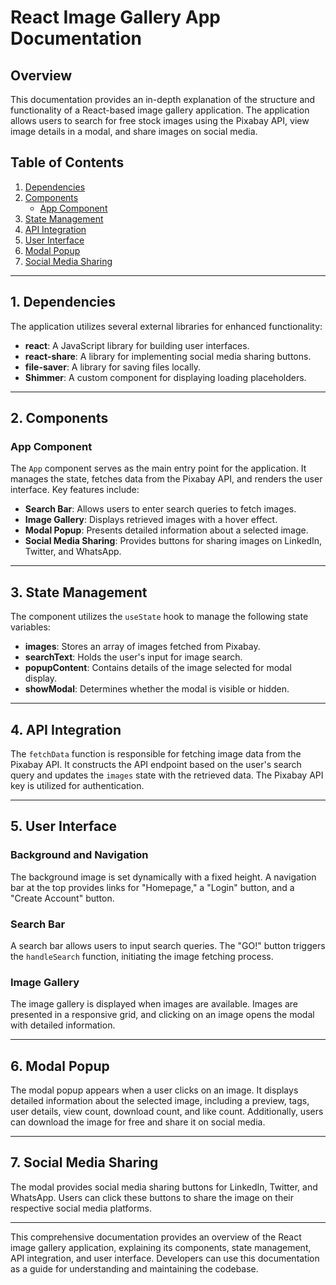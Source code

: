 
# React Image Gallery App Documentation

## Overview

This documentation provides an in-depth explanation of the structure and functionality of a React-based image gallery application. The application allows users to search for free stock images using the Pixabay API, view image details in a modal, and share images on social media.

## Table of Contents

1. [Dependencies](#dependencies)
2. [Components](#components)
   - [App Component](#app-component)
3. [State Management](#state-management)
4. [API Integration](#api-integration)
5. [User Interface](#user-interface)
6. [Modal Popup](#modal-popup)
7. [Social Media Sharing](#social-media-sharing)

---

## 1. Dependencies<a name="dependencies"></a>

The application utilizes several external libraries for enhanced functionality:

- **react**: A JavaScript library for building user interfaces.
- **react-share**: A library for implementing social media sharing buttons.
- **file-saver**: A library for saving files locally.
- **Shimmer**: A custom component for displaying loading placeholders.

---

## 2. Components<a name="components"></a>

### App Component<a name="app-component"></a>

The `App` component serves as the main entry point for the application. It manages the state, fetches data from the Pixabay API, and renders the user interface. Key features include:

- **Search Bar**: Allows users to enter search queries to fetch images.
- **Image Gallery**: Displays retrieved images with a hover effect.
- **Modal Popup**: Presents detailed information about a selected image.
- **Social Media Sharing**: Provides buttons for sharing images on LinkedIn, Twitter, and WhatsApp.

---

## 3. State Management<a name="state-management"></a>

The component utilizes the `useState` hook to manage the following state variables:

- **images**: Stores an array of images fetched from Pixabay.
- **searchText**: Holds the user's input for image search.
- **popupContent**: Contains details of the image selected for modal display.
- **showModal**: Determines whether the modal is visible or hidden.

---

## 4. API Integration<a name="api-integration"></a>

The `fetchData` function is responsible for fetching image data from the Pixabay API. It constructs the API endpoint based on the user's search query and updates the `images` state with the retrieved data. The Pixabay API key is utilized for authentication.

---

## 5. User Interface<a name="user-interface"></a>

### Background and Navigation

The background image is set dynamically with a fixed height. A navigation bar at the top provides links for "Homepage," a "Login" button, and a "Create Account" button.

### Search Bar

A search bar allows users to input search queries. The "GO!" button triggers the `handleSearch` function, initiating the image fetching process.

### Image Gallery

The image gallery is displayed when images are available. Images are presented in a responsive grid, and clicking on an image opens the modal with detailed information.

---

## 6. Modal Popup<a name="modal-popup"></a>

The modal popup appears when a user clicks on an image. It displays detailed information about the selected image, including a preview, tags, user details, view count, download count, and like count. Additionally, users can download the image for free and share it on social media.

---

## 7. Social Media Sharing<a name="social-media-sharing"></a>

The modal provides social media sharing buttons for LinkedIn, Twitter, and WhatsApp. Users can click these buttons to share the image on their respective social media platforms.

---

This comprehensive documentation provides an overview of the React image gallery application, explaining its components, state management, API integration, and user interface. Developers can use this documentation as a guide for understanding and maintaining the codebase.